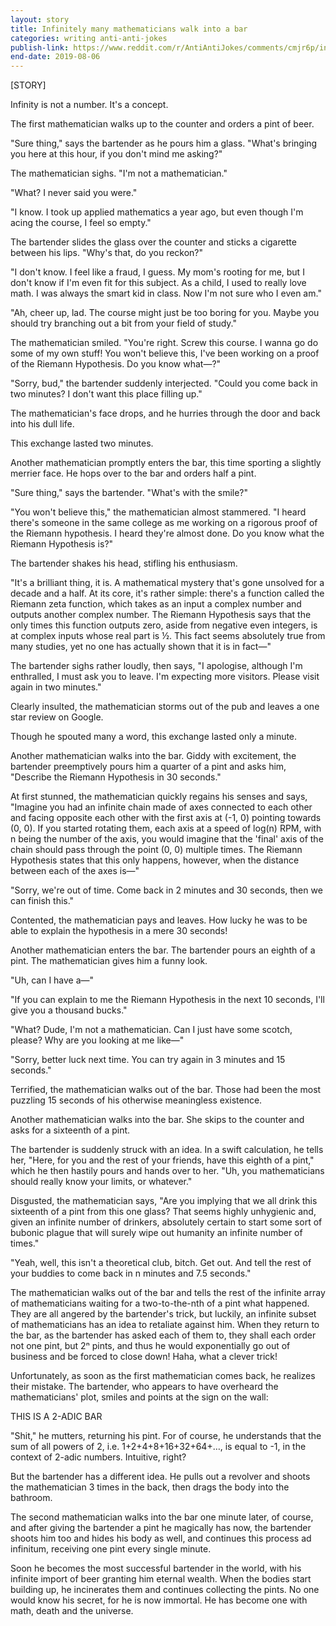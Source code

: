 ```yaml
---
layout: story
title: Infinitely many mathematicians walk into a bar
categories: writing anti-anti-jokes
publish-link: https://www.reddit.com/r/AntiAntiJokes/comments/cmjr6p/infinitely_many_mathematicians_walk_into_a_bar/
end-date: 2019-08-06
---
```


[STORY]

Infinity is not a number. It's a concept.

The first mathematician walks up to the counter and orders a pint of beer.

"Sure thing," says the bartender as he pours him a glass. "What's bringing you here at this hour, if you don't mind me asking?"

The mathematician sighs. "I'm not a mathematician."

"What? I never said you were."

"I know. I took up applied mathematics a year ago, but even though I'm acing the course, I feel so empty."

The bartender slides the glass over the counter and sticks a cigarette between his lips. "Why's that, do you reckon?"

"I don't know. I feel like a fraud, I guess. My mom's rooting for me, but I don't know if I'm even fit for this subject. As a child, I used to really love math. I was always the smart kid in class. Now I'm not sure who I even am."

"Ah, cheer up, lad. The course might just be too boring for you. Maybe you should try branching out a bit from your field of study."

The mathematician smiled. "You're right. Screw this course. I wanna go do some of my own stuff! You won't believe this, I've been working on a proof of the Riemann Hypothesis. Do you know what—?"

"Sorry, bud," the bartender suddenly interjected. "Could you come back in two minutes? I don't want this place filling up."

The mathematician's face drops, and he hurries through the door and back into his dull life.

This exchange lasted two minutes.

Another mathematician promptly enters the bar, this time sporting a slightly merrier face. He hops over to the bar and orders half a pint.

"Sure thing," says the bartender. "What's with the smile?"

"You won't believe this," the mathematician almost stammered. "I heard there's someone in the same college as me working on a rigorous proof of the Riemann hypothesis. I heard they're almost done. Do you know what the Riemann Hypothesis is?"

The bartender shakes his head, stifling his enthusiasm.

"It's a brilliant thing, it is. A mathematical mystery that's gone unsolved for a decade and a half. At its core, it's rather simple: there's a function called the Riemann zeta function, which takes as an input a complex number and outputs another complex number. The Riemann Hypothesis says that the only times this function outputs zero, aside from negative even integers, is at complex inputs whose real part is ½. This fact seems absolutely true from many studies, yet no one has actually shown that it is in fact—"

The bartender sighs rather loudly, then says, "I apologise, although I'm enthralled, I must ask you to leave. I'm expecting more visitors. Please visit again in two minutes."

Clearly insulted, the mathematician storms out of the pub and leaves a one star review on Google.

Though he spouted many a word, this exchange lasted only a minute.

Another mathematician walks into the bar. Giddy with excitement, the bartender preemptively pours him a quarter of a pint and asks him, "Describe the Riemann Hypothesis in 30 seconds."

At first stunned, the mathematician quickly regains his senses and says, "Imagine you had an infinite chain made of axes connected to each other and facing opposite each other with the first axis at (-1, 0) pointing towards (0, 0). If you started rotating them, each axis at a speed of log(n) RPM, with n being the number of the axis, you would imagine that the 'final' axis of the chain should pass through the point (0, 0) multiple times. The Riemann Hypothesis states that this only happens, however, when the distance between each of the axes is—"

"Sorry, we're out of time. Come back in 2 minutes and 30 seconds, then we can finish this."

Contented, the mathematician pays and leaves. How lucky he was to be able to explain the hypothesis in a mere 30 seconds!

Another mathematician enters the bar. The bartender pours an eighth of a pint. The mathematician gives him a funny look.

"Uh, can I have a—"

"If you can explain to me the Riemann Hypothesis in the next 10 seconds, I'll give you a thousand bucks."

"What? Dude, I'm not a mathematician. Can I just have some scotch, please? Why are you looking at me like—"

"Sorry, better luck next time. You can try again in 3 minutes and 15 seconds."

Terrified, the mathematician walks out of the bar. Those had been the most puzzling 15 seconds of his otherwise meaningless existence.

Another mathematician walks into the bar. She skips to the counter and asks for a sixteenth of a pint.

The bartender is suddenly struck with an idea. In a swift calculation, he tells her, "Here, for you and the rest of your friends, have this eighth of a pint," which he then hastily pours and hands over to her. "Uh, you mathematicians should really know your limits, or whatever."

Disgusted, the mathematician says, "Are you implying that we all drink this sixteenth of a pint from this one glass? That seems highly unhygienic and, given an infinite number of drinkers, absolutely certain to start some sort of bubonic plague that will surely wipe out humanity an infinite number of times."

"Yeah, well, this isn't a theoretical club, bitch. Get out. And tell the rest of your buddies to come back in n minutes and 7.5 seconds."

The mathematician walks out of the bar and tells the rest of the infinite array of mathematicians waiting for a two-to-the-nth of a pint what happened. They are all angered by the bartender's trick, but luckily, an infinite subset of mathematicians has an idea to retaliate against him. When they return to the bar, as the bartender has asked each of them to, they shall each order not one pint, but 2ⁿ pints, and thus he would exponentially go out of business and be forced to close down! Haha, what a clever trick!

Unfortunately, as soon as the first mathematician comes back, he realizes their mistake. The bartender, who appears to have overheard the mathematicians' plot, smiles and points at the sign on the wall:

THIS IS A 2-ADIC BAR

"Shit," he mutters, returning his pint. For of course, he understands that the sum of all powers of 2, i.e. 1+2+4+8+16+32+64+…, is equal to -1, in the context of 2-adic numbers. Intuitive, right?

But the bartender has a different idea. He pulls out a revolver and shoots the mathematician 3 times in the back, then drags the body into the bathroom.

The second mathematician walks into the bar one minute later, of course, and after giving the bartender a pint he magically has now, the bartender shoots him too and hides his body as well, and continues this process ad infinitum, receiving one pint every single minute.

Soon he becomes the most successful bartender in the world, with his infinite import of beer granting him eternal wealth. When the bodies start building up, he incinerates them and continues collecting the pints. No one would know his secret, for he is now immortal. He has become one with math, death and the universe.